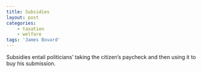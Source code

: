 ```yaml
---
title: Subsidies
layout: post
categories:
    - taxation
    - welfare
tags: 'James Bovard'
---
```


Subsidies entail politicians’ taking the citizen’s paycheck and then using it to buy his submission.